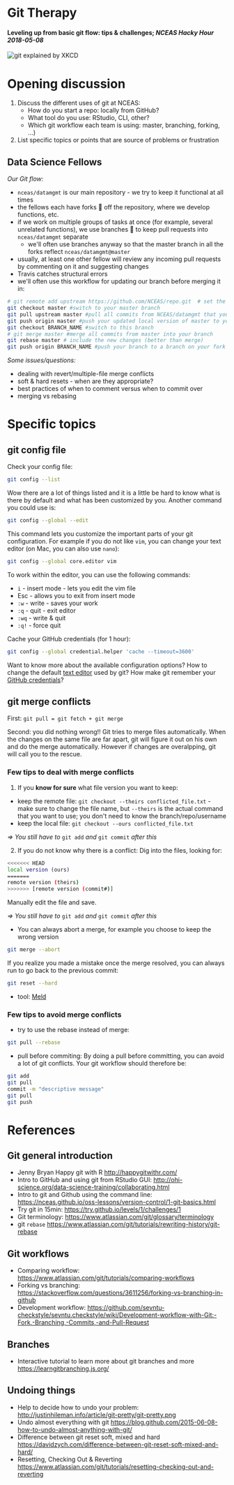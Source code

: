 Git Therapy
===========

#### Leveling up from basic git flow: tips & challenges; _NCEAS Hacky Hour 2018-05-08_


![git explained by XKCD](https://imgs.xkcd.com/comics/git.png)

# Opening discussion

1. Discuss the different uses of git at NCEAS:
   - How do you start a repo: locally from GitHub?
   - What tool do you use: RStudio, CLI, other?
   - Which git workflow each team is using: master, branching, forking, ...)
2. List specific topics or points that are source of problems or frustration

## Data Science Fellows

_Our Git flow:_

- `nceas/datamgmt` is our main repository - we try to keep it functional at all times
- the fellows each have forks :fork_and_knife: off the repository, where we develop functions, etc.
- if we work on multiple groups of tasks at once (for example, several unrelated functions), we use branches :deciduous_tree: to keep pull requests into `nceas/datamgmt` separate
  - we'll often use branches anyway so that the master branch in all the forks reflect `nceas/datamgmt@master`
- usually, at least one other fellow will review any incoming pull requests by commenting on it and suggesting changes
- Travis catches structural errors
- we'll often use this workflow for updating our branch before merging it in:

```bash
# git remote add upstream https://github.com/NCEAS/repo.git  # set the upstream repo of the fork
git checkout master #switch to your master branch
git pull upstream master #pull all commits from NCEAS/datamgmt that you don't have
git push origin master #push your updated local version of master to your fork on github
git checkout BRANCH_NAME #switch to this branch 
# git merge master #merge all commits from master into your branch
git rebase master # include the new changes (better than merge)
git push origin BRANCH_NAME #push your branch to a branch on your fork on github
```

_Some issues/questions:_

- dealing with revert/multiple-file merge conflicts
- soft & hard resets - when are they appropriate?
- best practices of when to comment versus when to commit over
- merging vs rebasing


# Specific topics

## git config file
Check your config file:

```bash
git config --list
```

Wow there are a lot of things listed and it is a little be hard to know what is there by default and what has been customized by you. Another command you could use is:

```bash
git config --global --edit
```

This command lets you customize the important parts of your git configuration. For example if you do not like `vim`, you can change your text editor (on Mac, you can also use `nano`): 

```bash
git config --global core.editor vim
```

To work within the editor, you can use the following commands:

- `i` - insert mode - lets you edit the vim file
- Esc - allows you to exit from insert mode
- `:w` - write - saves your work
- `:q` - quit - exit editor
- `:wq` - write & quit
- `:q!` - force quit

Cache your GitHub credentials (for 1 hour):

```bash
git config --global credential.helper 'cache --timeout=3600'
```

Want to know more about the available configuration options? How to change the default [text editor](https://git-scm.com/book/en/v2/Getting-Started-First-Time-Git-Setup) used by git? How make git remember your [GitHub credentials](https://help.github.com/articles/caching-your-github-password-in-git/#platform-all)?


## git merge conflicts

First: `git pull = git fetch + git merge`

Second: you did nothing wrong!! Git tries to merge files automatically. When the changes on the same file are far apart, git will figure it out on his own and do the merge automatically. However if changes are overalpping, git will call you to the rescue.

### Few tips to deal with merge conflicts

1. If you **know for sure** what file version you want to keep:

 * keep the remote file: ```git checkout --theirs conflicted_file.txt``` - make sure to change the file name, but `--theirs` is the actual command that you want to use; you don't need to know the branch/repo/username
 * keep the local file: ```git checkout --ours conflicted_file.txt```

*=> You still have to* ```git add``` *and* ```git commit``` *after this*

2. If you do not know why there is a conflict:
  Dig into the files, looking for:

```bash
<<<<<<< HEAD
local version (ours)
=======
remote version (theirs)
>>>>>>> [remote version (commit#)]
```

Manually edit the file and save.

*=> You still have to* `git add` *and* `git commit` *after this*

- You can always abort a merge, for example you choose to keep the wrong version

```bash
git merge --abort
```
If you realize you made a mistake once the merge resolved, you can always run to go back to the previous commit:

```bash
git reset --hard
```

- tool: [Meld](http://meldmerge.org/)
	
### Few tips to avoid merge conflicts

- try to use the rebase instead of merge:

```bash
git pull --rebase
```

- pull before commiting: By doing a pull before committing, you can avoid a lot of git conflicts. Your git workflow should therefore be:

```bash
git add
git pull
commit -m "descriptive message"
git pull
git push
```

# References

## Git general introduction

- Jenny Bryan Happy git with R <http://happygitwithr.com/>
- Intro to GitHub and using git from RStudio GUI: <http://ohi-science.org/data-science-training/collaborating.html> 
- Intro to git and Github using the command line: <https://nceas.github.io/oss-lessons/version-control/1-git-basics.html>
- Try git in 15min: <https://try.github.io/levels/1/challenges/1>
- Git terminology: <https://www.atlassian.com/git/glossary/terminology>
- git `rebase` <https://www.atlassian.com/git/tutorials/rewriting-history/git-rebase>

## Git workflows

- Comparing workflow: <https://www.atlassian.com/git/tutorials/comparing-workflows>
- Forking vs branching: <https://stackoverflow.com/questions/3611256/forking-vs-branching-in-github>
- Development workflow: <https://github.com/sevntu-checkstyle/sevntu.checkstyle/wiki/Development-workflow-with-Git:-Fork,-Branching,-Commits,-and-Pull-Request>

## Branches

- Interactive tutorial to learn more about git branches and more <https://learngitbranching.js.org/>

## Undoing things

- Help to decide how to undo your problem: <http://justinhileman.info/article/git-pretty/git-pretty.png>
- Undo almost everything with git <https://blog.github.com/2015-06-08-how-to-undo-almost-anything-with-git/>
- Difference between git reset soft, mixed and hard <https://davidzych.com/difference-between-git-reset-soft-mixed-and-hard/>
- Resetting, Checking Out & Reverting <https://www.atlassian.com/git/tutorials/resetting-checking-out-and-reverting>

